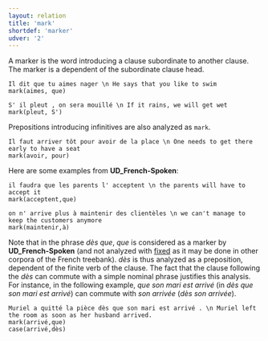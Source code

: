 ```yaml
---
layout: relation
title: 'mark'
shortdef: 'marker'
udver: '2'
---
```


A marker is the word introducing a clause subordinate to another clause.
The marker is a dependent of the subordinate clause head.

~~~ sdparse
Il dit que tu aimes nager \n He says that you like to swim
mark(aimes, que)
~~~

~~~ sdparse
S' il pleut , on sera mouillé \n If it rains, we will get wet
mark(pleut, S')
~~~

Prepositions introducing infinitives are also analyzed as `mark`.

~~~ sdparse
Il faut arriver tôt pour avoir de la place \n One needs to get there early to have a seat
mark(avoir, pour)
~~~

Here are some examples from **UD_French-Spoken**:

~~~ sdparse
il faudra que les parents l' acceptent \n the parents will have to accept it
mark(acceptent,que)
~~~

~~~ sdparse
on n' arrive plus à maintenir des clientèles \n we can't manage to keep the customers anymore
mark(maintenir,à)
~~~

Note that in the phrase _dès que_, _que_ is considered as a marker by **UD_French-Spoken** (and not analyzed with [fixed]() as it may be done in other corpora of the French treebank).
_dès_ is thus analyzed as a preposition, dependent of the finite verb of the clause.
The fact that the clause following the _dès_ can commute with a simple nominal phrase justifies this analysis.
For instance, in the following example, _que son mari est arrivé_ (in _dès que son mari est arrivé_) can commute with _son arrivée_ (_dès son arrivée_).

~~~ sdparse
Muriel a quitté la pièce dès que son mari est arrivé . \n Muriel left the room as soon as her husband arrived.
mark(arrivé,que)
case(arrivé,dès)
~~~
